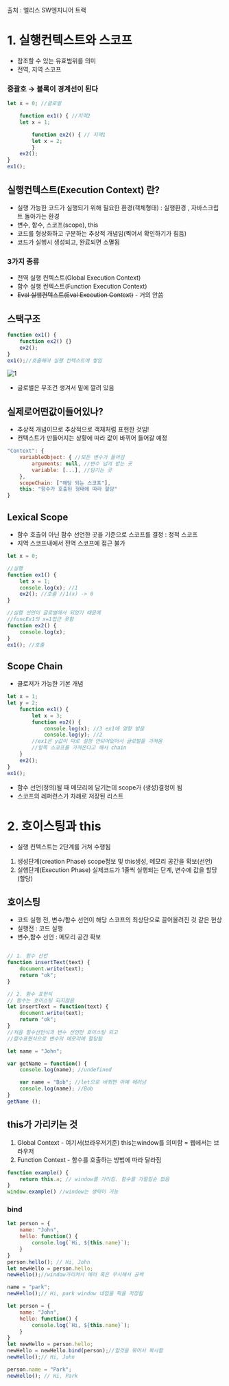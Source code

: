 출처 : 엘리스 SW엔지니어 트랙



# 1. 실행컨텍스트와 스코프

- 참조할 수 있는 유효범위를 의미
- 전역, 지역 스코프

### 중괄호 → 블록이 경계선이 된다

```jsx
let x = 0; //글로벌

	function ex1() { //지역2
	let x = 1;

		function ex2() { // 지역1
		let x = 2;
		}
	ex2();
}
ex1();
```
## 실행컨텍스트(Execution Context) 란?

- 실행 가능한 코드가 실행되기 위해 필요한 환경(객체형태) : 실행환경 , 자바스크립트 돌아가는 환경
- 변수, 함수, 스코프(scope), this
- 코드를 형상화하고 구분하는 추상적 개념임(찍어서 확인하기가 힘듬)
- 코드가 실행시 생성되고, 완료되면 소멸됨

### 3가지 종류

- 전역 실행 컨텍스트(Global Execution Context)
- 함수 실행 컨텍스트(Function Execution Context)
- ~~Eval 실행컨텍스트(Eval Execution Context)~~ - 거의 안씀

## 스택구조

```jsx
function ex1() {
	function ex2() {}
	ex2();
}
ex1();//호출해야 실행 컨텍스트에 쌓임
```
![1](https://user-images.githubusercontent.com/83447120/177237449-5609606e-3b2d-4874-9846-f5981c398835.jpg)
- 글로벌은 무조건 생겨서 밑에 깔려 있음

## 실제로어떤값이들어있나?

- 추상적 개념이므로 추상적으로 객체처럼 표현한 것임!
- 컨텍스트가 만들어지는 상황에 따라 값이 바뀌어 들어갈 예정

```jsx
"Context": {
	variableObject: { //모든 변수가 들어감
		arguments: null, //변수 넘겨 받는 곳
		variable: [...], //담기는 곳
	},
	scopeChain: ["해당 되는 스코프"],
	this: "함수가 호출된 형태에 따라 할당"
}
```

## Lexical Scope

- 함수 호출이 아닌 함수 선언한 곳을 기준으로 스코프를 결정 : 정적 스코프
- 지역 스코프내에서  전역 스코프에 접근 불가

```jsx
let x = 0;

//실행
function ex1() { 
	let x = 1;
	console.log(x); //1
	ex2(); //호출 //1(x) -> 0
}

//실행 선언이 글로벌에서 되었기 때문에 
//funcEx1의 x=1접근 못함
function ex2() { 
	console.log(x);
}
ex1(); //호출
```
## Scope Chain

- 클로저가 가능한 기본 개념

```jsx
let x = 1;
let y = 2;
	function ex1() {
		let x = 3;
		function ex2() {
			console.log(x); //3 ex1에 영향 받음
			console.log(y); //2 
		//ex1은 y값이 따로 설정 안되어있어서 글로벌을 가져옴
		//앞쪽 스코프를 가져온다고 해서 chain
	}
	ex2();
}
ex1();
```

- 함수 선언(정의)될 때 메모리에 담기는데 scope가 (생성)결정이 됨
- 스코프의 레퍼런스가 차례로 저장된 리스트
# 2. 호이스팅과 this

- 실행 컨텍스트는 2단계를 거쳐 수행됨
1. 생성단계(creation Phase) 
  scope정보 및 this생성,  메모리 공간을 확보(선언)
2. 실행단계(Execution Phase)
 실제코드가 1줄씩 실행되는 단계, 변수에 값을 할당(할당)

## 호이스팅

- 코드 실행 전, 변수/함수 선언이 해당 스코프의 최상단으로 끌어올려진 것 같은 현상
- 실행전 : 코드 실행
- 변수,함수 선언 : 메모리 공간 확보

```jsx

// 1. 함수 선언
function insertText(text) {
	document.write(text);
	return "ok";
}

// 2. 함수 표현식
// 함수는 호이스팅 되지않음
let insertText = function(text) {
	document.write(text);
	return "ok";
}
//처음 함수선언식과 변수 선언만 호이스팅 되고
//함수표현식으로 변수의 메모리에 할당됨
```

```jsx
let name = "John";

var getName = function() {
	console.log(name); //undefined

	var name = "Bob"; //let으로 바뀌면 아예 에러남
	console.log(name); //Bob
}
getName ();

```
## this가 가리키는 것

1. Global Context - 여기서(브라우저기준) this는window를 의미함 = 웹에서는 브라우저
2. Function Context - 함수를 호출하는 방법에 따라 달라짐

```jsx
function example() {
	return this.a; // window를 가리킴. 함수를 가릴킬순 없음
}
window.example() //window는 생략이 가능
```
### bind

```jsx
let person = {
	name: "John",
	hello: function() {
		console.log(`Hi, ${this.name}`);
	}
}
person.hello(); // Hi, John 
let newHello = person.hello;
newHello();//window가리켜서 에러 혹은 무시해서 공백

name = "park";
newHello();// Hi, park window 네임을 팍을 저장됨
```

```jsx
let person = {
	name: "John",
	hello: function() {
		console.log(`Hi, ${this.name}`);
	}
}
let newHello = person.hello;
newHello = newHello.bind(person);//앞것을 묶어서 복사함
newHello();// Hi, John 

person.name = "Park";
newHello(); // Hi, Park
```
